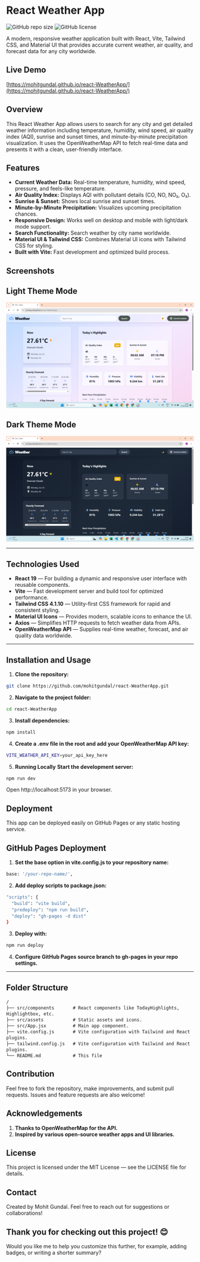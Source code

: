 # React Weather App

![GitHub repo size](https://img.shields.io/github/repo-size/mohitgundal/react-WeatherApp)
![GitHub license](https://img.shields.io/github/license/mohitgundal/react-WeatherApp)

A modern, responsive weather application built with React, Vite, Tailwind CSS, and Material UI that provides accurate current weather, air quality, and forecast data for any city worldwide.

## Live Demo

[https://mohitgundal.github.io/react-WeatherApp/](https://mohitgundal.github.io/react-WeatherApp/)



## Overview
This React Weather App allows users to search for any city and get detailed weather information including temperature, humidity, wind speed, air quality index (AQI), sunrise and sunset times, and minute-by-minute precipitation visualization. It uses the OpenWeatherMap API to fetch real-time data and presents it with a clean, user-friendly interface.

## Features

- **Current Weather Data:** Real-time temperature, humidity, wind speed, pressure, and feels-like temperature.
- **Air Quality Index:** Displays AQI with pollutant details (CO, NO, NO₂, O₃).
- **Sunrise & Sunset:** Shows local sunrise and sunset times.
- **Minute-by-Minute Precipitation:** Visualizes upcoming precipitation chances.
- **Responsive Design:** Works well on desktop and mobile with light/dark mode support.
- **Search Functionality:** Search weather by city name worldwide.
- **Material UI & Tailwind CSS:** Combines Material UI icons with Tailwind CSS for styling.
- **Built with Vite:** Fast development and optimized build process.


## Screenshots

## Light Theme Mode
![WeatherApp Light Theme Mode ScreenShot 1](Images/Screenshot1.png)

## Dark Theme Mode
![WeatherApp Dark Theme Mode ScreenShot 2](Images/Screenshot2.png)

---

## Technologies Used

- **React 19** — For building a dynamic and responsive user interface with reusable components.
- **Vite** — Fast development server and build tool for optimized performance.
- **Tailwind CSS 4.1.10** — Utility-first CSS framework for rapid and consistent styling.
- **Material UI Icons** — Provides modern, scalable icons to enhance the UI.
- **Axios** — Simplifies HTTP requests to fetch weather data from APIs.
- **OpenWeatherMap API** — Supplies real-time weather, forecast, and air quality data worldwide.

---

## Installation and Usage

1. **Clone the repository:**
   
```bash
git clone https://github.com/mohitgundal/react-WeatherApp.git
```


2. **Navigate to the project folder:**

```bash
cd react-WeatherApp
```

3. **Install dependencies:**

```bash
npm install
```

4. **Create a .env file in the root and add your OpenWeatherMap API key:**

```bash
VITE_WEATHER_API_KEY=your_api_key_here
```

5. **Running Locally**
**Start the development server:**

```bash
npm run dev
```

Open http://localhost:5173 in your browser.

## Deployment
This app can be deployed easily on GitHub Pages or any static hosting service.

## GitHub Pages Deployment

1. **Set the base option in vite.config.js to your repository name:**

```bash
base: '/your-repo-name/',
```

2. **Add deploy scripts to package.json:**

```bash
"scripts": {
  "build": "vite build",
  "predeploy": "npm run build",
  "deploy": "gh-pages -d dist"
}
```

3. **Deploy with:**

```bash
npm run deploy
```

4. **Configure GitHub Pages source branch to gh-pages in your repo settings.**

---


## Folder Structure
```plaintext
/
├── src/components       # React components like TodayHighlights, Highlightbox, etc.
├── src/assets           # Static assets and icons.
├── src/App.jsx          # Main app component.
├── vite.config.js       # Vite configuration with Tailwind and React plugins.
├── tailwind.config.js   # Vite configuration with Tailwind and React plugins.
└── README.md            # This file
```

## Contribution
Feel free to fork the repository, make improvements, and submit pull requests. Issues and feature requests are also welcome!


## Acknowledgements
1. **Thanks to OpenWeatherMap for the API.**
2. **Inspired by various open-source weather apps and UI libraries.**



## License
This project is licensed under the MIT License — see the LICENSE file for details.


## Contact
Created by Mohit Gundal. Feel free to reach out for suggestions or collaborations!


## Thank you for checking out this project! 😊

Would you like me to help you customize this further, for example, adding badges, or writing a shorter summary?

